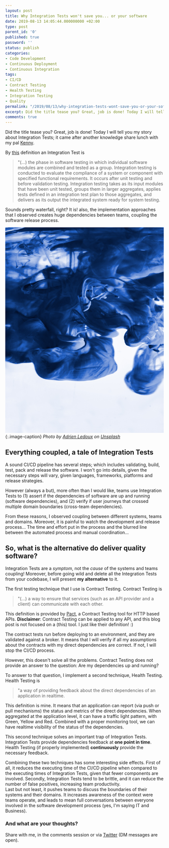 ```yaml
---
layout: post
title: Why Integration Tests won't save you... or your software
date: 2019-08-13 14:05:44.000000000 +02:00
type: post
parent_id: '0'
published: true
password: ''
status: publish
categories:
- Code Development
- Continuous Deployment
- Continuous Integration
tags:
- CI/CD
- Contract Testing
- Health Testing
- Integration Testing
- Quality
permalink: "/2019/08/13/why-integration-tests-wont-save-you-or-your-software/"
excerpt: Did the title tease you? Great, job is done! Today I will tell you my story about Integration Tests; it came after another knowledge share lunch with my pal Kenny.
comments: true
---
```

Did the title tease you? Great, job is done! Today I will tell you my story about Integration Tests; it came after another knowledge share lunch with my pal [Kenny](https://twitter.com/kenny_baas).

By [this](https://en.m.wikipedia.org/wiki/Integration_testing) definition an Integration Test is

> "(...) the phase in software testing in which individual software modules are combined and tested as a group. Integration testing is conducted to evaluate the compliance of a system or component with specified functional requirements. It occurs after unit testing and before validation testing. Integration testing takes as its input modules  that have been unit tested, groups them in larger aggregates, applies tests defined in an integration test plan to those aggregates, and delivers as its output the integrated system ready for system testing.

Sounds pretty waterfall, right? It is! also, the implementation approaches that I observed creates huge dependencies between teams, coupling the software release process.

![Two different fluids integrating in each other](/images/assets/adrien-ledoux-mbhuekka5wm-unsplash.jpg)  
{:.image-caption}
*Photo by [Adrien Ledoux](https://unsplash.com/@adrienl?utm_source=unsplash&utm_medium=referral&utm_content=creditCopyText) on [Unsplash](https://unsplash.com/search/photos/integration-tests?utm_source=unsplash&utm_medium=referral&utm_content=creditCopyText)*

Everything coupled, a tale of Integration Tests
-----------------------------------------------

A sound CI/CD pipeline has several steps; which includes validating, build, test, pack and release the software. I won't go into details, given the necessary steps will vary, given languages, frameworks, platforms and release strategies.

However (always a but), more often than I would like, teams use Integration Tests to (1) assert if the dependencies of software are up and running (software dependencies), and (2) verify if user journeys that crossed multiple domain boundaries (cross-team dependencies).

From these reasons, I observed coupling between different systems, teams and domains. Moreover, it is painful to watch the development and release process… The time and effort put in the process and the blurred line between the automated process and manual coordination…

So, what is the alternative do deliver quality software?
--------------------------------------------------------

Integration Tests are a _symptom_, not the _cause_ of the systems and teams coupling! Moreover, before going wild and delete all the Integration Tests from your codebase, I will present **my alternative** to it.

The first testing technique that I use is Contract Testing. Contract Testing is

> "(...) a way to ensure that services (such as an API provider and a client) can communicate with each other.

This definition is provided by [Pact](https://docs.pact.io/), a Contract Testing tool for HTTP based APIs. **Disclaimer**: Contract Testing can be applied to any API, and this blog post is not focused on a (this) tool. I just like their definition! :)

The contract tests run before deploying to an environment, and they are validated against a broker. It means that I will verify if all my assumptions about the contracts with my direct dependencies are correct. If not, I will stop the CI/CD process.

However, this doesn't solve all the problems. Contract Testing does not provide an answer to the question: Are my dependencies up and running?

To answer to that question, I implement a second technique, Health Testing. Health Testing is

> "a way of providing feedback about the direct dependencies of an application in realtime.

This definition is mine. It means that an application can report (via push or pull mechanisms) the status and metrics of the direct dependencies. When aggregated at the application level, it can have a traffic light pattern, with Green, Yellow and Red. Combined with a proper monitoring tool, we can have realtime visibility of the status of the dependencies.

This second technique solves an important trap of Integration Tests. Integration Tests provide dependencies feedback at **one point in time**. Health Testing (if properly implemented) **continuously** provide the necessary feedback.

Combining these two techniques has some interesting side effects. First of all, it reduces the executing time of the CI/CD pipeline when compared to the executing times of Integration Tests, given that fewer components are involved. Secondly, Integration Tests tend to be brittle, and it can reduce the number of false positives, increasing team productivity.  
Last but not least, it pushes teams to discuss the boundaries of their systems and their domains. It increases awareness of the context were teams operate, and leads to mean full conversations between everyone involved in the software development process (yes, I'm saying IT and Business).

### And what are your thoughts?

Share with me, in the comments session or via [Twitter](https://twitter.com/joaoasrosa) (DM messages are open).
